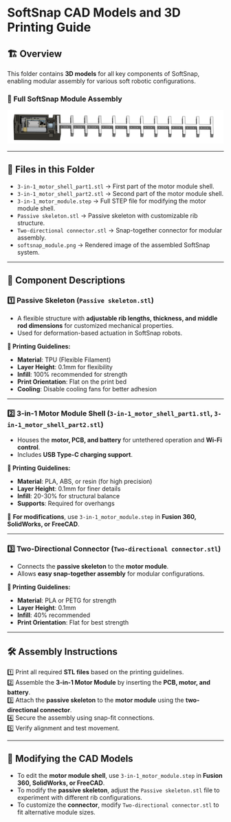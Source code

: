 # **SoftSnap CAD Models and 3D Printing Guide**  

## 🏗️ Overview  
This folder contains **3D models** for all key components of SoftSnap, enabling modular assembly for various soft robotic configurations.  

### **🔹 Full SoftSnap Module Assembly**
![SoftSnap Full Assembly](softsnap_module.png)  

---

## 📂 Files in this Folder  
- `3-in-1_motor_shell_part1.stl` → First part of the motor module shell.  
- `3-in-1_motor_shell_part2.stl` → Second part of the motor module shell.  
- `3-in-1_motor_module.step` → Full STEP file for modifying the motor module shell.  
- `Passive skeleton.stl` → Passive skeleton with customizable rib structure.  
- `Two-directional connector.stl` → Snap-together connector for modular assembly.  
- `softsnap_module.png` → Rendered image of the assembled SoftSnap system.  

---

## 🔩 **Component Descriptions**  

### **1️⃣ Passive Skeleton (`Passive skeleton.stl`)**  
- A flexible structure with **adjustable rib lengths, thickness, and middle rod dimensions** for customized mechanical properties.  
- Used for deformation-based actuation in SoftSnap robots.  

**🔧 Printing Guidelines:**  
- **Material**: TPU (Flexible Filament)  
- **Layer Height**: 0.1mm for flexibility  
- **Infill**: 100% recommended for strength  
- **Print Orientation**: Flat on the print bed  
- **Cooling**: Disable cooling fans for better adhesion  

---

### **2️⃣ 3-in-1 Motor Module Shell (`3-in-1_motor_shell_part1.stl`, `3-in-1_motor_shell_part2.stl`)**  
- Houses the **motor, PCB, and battery** for untethered operation and **Wi-Fi control**.  
- Includes **USB Type-C charging support**.  

**🔧 Printing Guidelines:**  
- **Material**: PLA, ABS, or resin (for high precision)  
- **Layer Height**: 0.1mm for finer details  
- **Infill**: 20-30% for structural balance  
- **Supports**: Required for overhangs  

🔹 **For modifications**, use `3-in-1_motor_module.step` in **Fusion 360, SolidWorks, or FreeCAD**.  

---

### **3️⃣ Two-Directional Connector (`Two-directional connector.stl`)**  
- Connects the **passive skeleton** to the **motor module**.  
- Allows **easy snap-together assembly** for modular configurations.  

**🔧 Printing Guidelines:**  
- **Material**: PLA or PETG for strength  
- **Layer Height**: 0.1mm  
- **Infill**: 40% recommended  
- **Print Orientation**: Flat for best strength  

---

## 🛠️ **Assembly Instructions**  
1️⃣ Print all required **STL files** based on the printing guidelines.  
2️⃣ Assemble the **3-in-1 Motor Module** by inserting the **PCB, motor, and battery**.  
3️⃣ Attach the **passive skeleton** to the **motor module** using the **two-directional connector**.  
4️⃣ Secure the assembly using snap-fit connections.  
5️⃣ Verify alignment and test movement.  


---

## 🔧 **Modifying the CAD Models**  
- To edit the **motor module shell**, use `3-in-1_motor_module.step` in **Fusion 360, SolidWorks, or FreeCAD**.  
- To modify the **passive skeleton**, adjust the `Passive skeleton.stl` file to experiment with different rib configurations.  
- To customize the **connector**, modify `Two-directional connector.stl` to fit alternative module sizes.  
